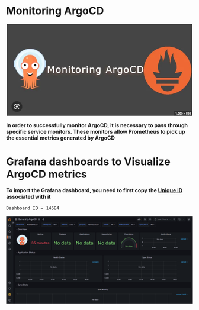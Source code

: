 # Monitoring ArgoCD

<p align="center">
<img src="../../images/monitoring-argocd.jpg" width="500" alt="EKS BY Terraform" />
</p>

**In order to successfully monitor ArgoCD, it is necessary to pass through specific service monitors. These monitors allow Prometheus to pick up the essential metrics generated by ArgoCD**

# Grafana dashboards to Visualize ArgoCD metrics

**To import the Grafana dashboard, you need to first copy the **[Unique ID](https://grafana.com/grafana/dashboards/14584-argocd/)** associated with it**

```
Dashboard ID = 14584
```
![argocd](../../images/ArgoCD-dashboard.PNG) 